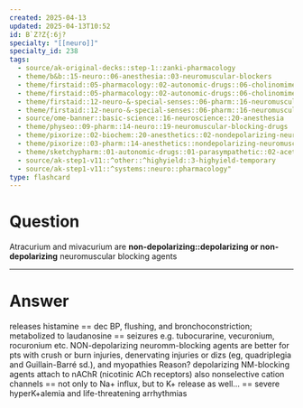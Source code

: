 ```yaml
---
created: 2025-04-13
updated: 2025-04-13T10:52
id: B`Z?Z{:6j?
specialty: "[[neuro]]"
specialty_id: 238
tags:
  - source/ak-original-decks::step-1::zanki-pharmacology
  - theme/b&b::15-neuro::06-anesthesia::03-neuromuscular-blockers
  - theme/firstaid::05-pharmacology::02-autonomic-drugs::06-cholinomimetic-agents::indirect-agonists::neuromuscular-junction-blockage
  - theme/firstaid::05-pharmacology::02-autonomic-drugs::06-cholinomimetic-agents::indirect-agonists::neuromuscular-junction-blockage::nondepolarizing
  - theme/firstaid::12-neuro-&-special-senses::06-pharm::16-neuromuscular-blocking-drugs
  - theme/firstaid::12-neuro-&-special-senses::06-pharm::16-neuromuscular-blocking-drugs::nondepolarizing
  - source/ome-banner::basic-science::16-neuroscience::20-anesthesia
  - theme/physeo::09-pharm::14-neuro::19-neuromuscular-blocking-drugs
  - theme/pixorize::02-biochem::20-anesthetics::02-nondepolarizing-neuromuscular-blocking-drugs
  - theme/pixorize::03-pharm::14-anesthetics::nondepolarizing-neuromuscular-blocking-drugs
  - theme/sketchypharm::01-autonomic-drugs::01-parasympathetic::02-acetylcholinesterase-inhibitors
  - source/ak-step1-v11::^other::^highyield::3-highyield-temporary
  - source/ak-step1-v11::^systems::neuro::pharmacology"
type: flashcard
---
```


# Question
Atracurium and mivacurium are **non-depolarizing::depolarizing or non-depolarizing** neuromuscular blocking agents

---

# Answer
releases histamine == dec BP, flushing, and bronchoconstriction; metabolized to laudanosine == seizures   e.g. tubocurarine, vecuronium, rocuronium etc.   NON-depolarizing neuromm-blocking agents are better for pts with crush or burn injuries, denervating injuries or dizs (eg, quadriplegia and Guillain-Barré sd.), and myopathies   Reason? depolarizing NM-blocking agents attach to nAChR (nicotinic ACh receptors) also nonselective cation channels == not only to Na+ influx, but to K+ release as well... == severe hyperK+alemia and life-threatening arrhythmias